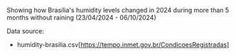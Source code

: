 Showing how Brasília's humidity levels changed in 2024 during more than 5 months without raining (23/04/2024 - 06/10/2024)

Data source:
 - humidity-brasilia.csv[https://tempo.inmet.gov.br/CondicoesRegistradas]